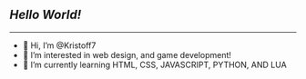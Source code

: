 ## ***Hello World!***
---
- 👋 Hi, I’m @Kristoff7
- 👀 I’m interested in web design, and game development!
- 🌱 I’m currently learning HTML, CSS, JAVASCRIPT, PYTHON, AND LUA

<!---
Kristoff7/Kristoff7 is a ✨ special ✨ repository because its `README.md` (this file) appears on your GitHub profile.
You can click the Preview link to take a look at your changes.
--->
